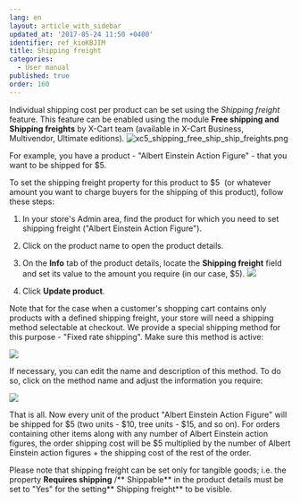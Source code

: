 ```yaml
---
lang: en
layout: article_with_sidebar
updated_at: '2017-05-24 11:50 +0400'
identifier: ref_kioKBJIM
title: Shipping freight
categories:
  - User manual
published: true
order: 160
---
```

Individual shipping cost per product can be set using the _Shipping freight_ feature. This feature can be enabled using the module **Free shipping and Shipping freights** by X-Cart team (available in X-Cart Business, Multivendor, Ultimate editions).
    ![xc5_shipping_free_ship_ship_freights.png]({{site.baseurl}}/attachments/ref_kioKBJIM/xc5_shipping_free_ship_ship_freights.png)

For example, you have a product - "Albert Einstein Action Figure" - that you want to be shipped for $5\.

To set the shipping freight property for this product to $5  (or whatever amount you want to charge buyers for the shipping of this product), follow these steps:

1.  In your store's Admin area, find the product for which you need to set shipping freight ("Albert Einstein Action Figure").
2.  Click on the product name to open the product details.
3.  On the **Info** tab of the product details, locate the **Shipping freight** field and set its value to the amount you require (in our case, $5).
    ![]({{site.baseurl}}/attachments/9306286/9437371.png)

4.  Click **Update product**.

Note that for the case when a customer's shopping cart contains only products with a defined shipping freight, your store will need a shipping method selectable at checkout. We provide a special shipping method for this purpose - "Fixed rate shipping". Make sure this method is active:

![]({{site.baseurl}}/attachments/9306286/9437373.png)

If necessary, you can edit the name and description of this method. To do so, click on the method name and adjust the information you require:

![]({{site.baseurl}}/attachments/9306286/9437374.png)

That is all. Now every unit of the product "Albert Einstein Action Figure" will be shipped for $5 (two units - $10, tree units - $15, and so on). For orders containing other items along with any number of Albert Einstein action figures, the order shipping cost will be $5 multiplied by the number of Albert Einstein action figures + the shipping cost of the rest of the order.

Please note that shipping freight can be set only for tangible goods; i.e. the property **Requires shipping** /** Shippable** in the product details must be set to "Yes" for the setting** Shipping freight** to be visible.
